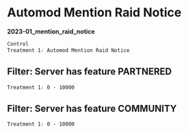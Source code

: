 # Automod Mention Raid Notice

**2023-01_mention_raid_notice**

```css
Control
Treatment 1: Automod Mention Raid Notice
```

## Filter: Server has feature PARTNERED
```css
Treatment 1: 0 - 10000
```
## Filter: Server has feature COMMUNITY
```css
Treatment 1: 0 - 10000
```

